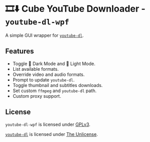 # 🎞⬇ Cube YouTube Downloader - `youtube-dl-wpf`

A simple GUI wrapper for [`youtube-dl`](https://github.com/ytdl-org/youtube-dl).

## Features

- Toggle 🌃 Dark Mode and 🔆 Light Mode.
- List available formats.
- Override video and audio formats.
- Prompt to update `youtube-dl`.
- Toggle thumbnail and subtitles downloads.
- Set custom `ffmpeg` and `youtube-dl` path.
- Custom proxy support.

## License

`youtube-dl-wpf` is licensed under [GPLv3](LICENSE).

[`youtube-dl`](https://github.com/ytdl-org/youtube-dl) is licensed under [The Unlicense](https://github.com/ytdl-org/youtube-dl/blob/master/LICENSE).

